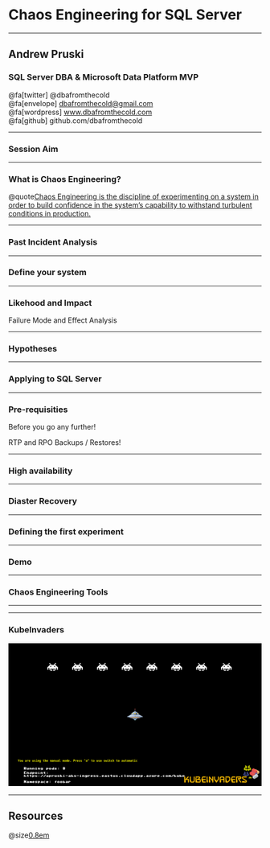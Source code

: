 # Chaos Engineering for SQL Server

---

## Andrew Pruski

### SQL Server DBA & Microsoft Data Platform MVP

@fa[twitter] @dbafromthecold <br>
@fa[envelope] dbafromthecold@gmail.com <br>
@fa[wordpress] www.dbafromthecold.com <br>
@fa[github] github.com/dbafromthecold

---

### Session Aim

---

### What is Chaos Engineering?

@quote[Chaos Engineering is the discipline of experimenting on a system
in order to build confidence in the system’s capability
to withstand turbulent conditions in production.](principlesofchaos.org/)

---

### Past Incident Analysis

---

### Define your system

---

### Likehood and Impact

Failure Mode and Effect Analysis

---

### Hypotheses

---

### Applying to SQL Server

---

### Pre-requisities

Before you go any further!

RTP and RPO
Backups / Restores!

---

### High availability

---

### Diaster Recovery

---

### Defining the first experiment

---

### Demo

---

### Chaos Engineering Tools

---

---

### KubeInvaders

<img src="assets/images/KubeInvaders_75.png" style="float: center"/>

---

## Resources

@size[0.8em](https://github.com/lucky-sideburn/KubeInvaders)